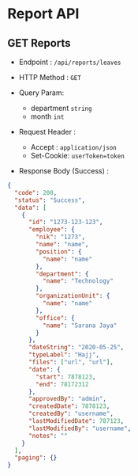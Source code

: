 # Report API

## GET Reports

- Endpoint : `/api/reports/leaves`
- HTTP Method : `GET`
- Query Param:

  - department `string`
  - month `int`

- Request Header :
  - Accept : `application/json`
  - Set-Cookie: `userToken=token`
- Response Body (Success) :

```json
{
  "code": 200,
  "status": "Success",
  "data": [
    {
      "id": "1273-123-123",
      "employee": {
        "nik": "1273",
        "name": "name",
        "position": {
          "name": "name"
        },
        "department": {
          "name": "Technology"
        },
        "organizationUnit": {
          "name": "name"
        },
        "office": {
          "name": "Sarana Jaya"
        }
      },
      "dateString": "2020-05-25",
      "typeLabel": "Hajj",
      "files": ["url", "url"],
      "date": {
        "start": 7878123,
        "end": 78172312
      },
      "approvedBy": "admin",
      "createdDate": 7878123,
      "createdBy": "username",
      "lastModifiedDate": 787123,
      "lastModifiedBy": "username",
      "notes": ""
    }
  ],
  "paging": {}
}
```
